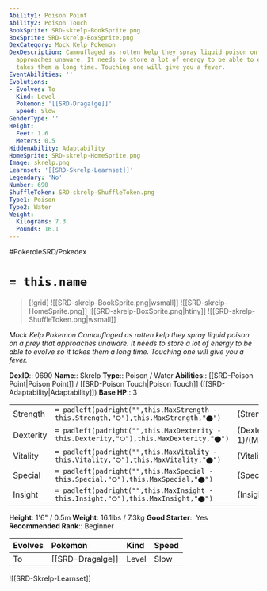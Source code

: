 ```yaml
---
Ability1: Poison Point
Ability2: Poison Touch
BookSprite: SRD-skrelp-BookSprite.png
BoxSprite: SRD-skrelp-BoxSprite.png
DexCategory: Mock Kelp Pokemon
DexDescription: Camouflaged as rotten kelp they spray liquid poison on a prey that
  approaches unaware. It needs to store a lot of energy to be able to evolve so it
  takes them a long time. Touching one will give you a fever.
EventAbilities: ''
Evolutions:
- Evolves: To
  Kind: Level
  Pokemon: '[[SRD-Dragalge]]'
  Speed: Slow
GenderType: ''
Height:
  Feet: 1.6
  Meters: 0.5
HiddenAbility: Adaptability
HomeSprite: SRD-skrelp-HomeSprite.png
Image: skrelp.png
Learnset: '[[SRD-Skrelp-Learnset]]'
Legendary: 'No'
Number: 690
ShuffleToken: SRD-skrelp-ShuffleToken.png
Type1: Poison
Type2: Water
Weight:
  Kilograms: 7.3
  Pounds: 16.1
---
```


#PokeroleSRD/Pokedex

# `= this.name`

> [!grid]
> ![[SRD-skrelp-BookSprite.png|wsmall]]
> ![[SRD-skrelp-HomeSprite.png]]
> ![[SRD-skrelp-BoxSprite.png|htiny]]
> ![[SRD-skrelp-ShuffleToken.png|wsmall]]


*Mock Kelp Pokemon*
*Camouflaged as rotten kelp they spray liquid poison on a prey that approaches unaware. It needs to store a lot of energy to be able to evolve so it takes them a long time. Touching one will give you a fever.*

**DexID**:: 0690
**Name**:: Skrelp
**Type**:: Poison / Water
**Abilities**:: [[SRD-Poison Point|Poison Point]] / [[SRD-Poison Touch|Poison Touch]] ([[SRD-Adaptability|Adaptability]])
**Base HP**:: 3

|           |                                                                                        |                                          |
| --------- | -------------------------------------------------------------------------------------- | ---------------------------------------- |
| Strength  | `= padleft(padright("",this.MaxStrength - this.Strength,"⭘"),this.MaxStrength,"⬤")`    | (Strength::2)/(MaxStrength::4)   |
| Dexterity | `= padleft(padright("",this.MaxDexterity - this.Dexterity,"⭘"),this.MaxDexterity,"⬤")` | (Dexterity:: 1)/(MaxDexterity::3) |
| Vitality  | `= padleft(padright("",this.MaxVitality - this.Vitality,"⭘"),this.MaxVitality,"⬤")`    | (Vitality::2)/(MaxVitality::4)   |
| Special   | `= padleft(padright("",this.MaxSpecial - this.Special,"⭘"),this.MaxSpecial,"⬤")`       | (Special::2)/(MaxSpecial::4)     |
| Insight   | `= padleft(padright("",this.MaxInsight - this.Insight,"⭘"),this.MaxInsight,"⬤")`       | (Insight::2)/(MaxInsight::4)     |

**Height**: 1'6" / 0.5m
**Weight**: 16.1lbs / 7.3kg
**Good Starter**:: Yes
**Recommended Rank**:: Beginner

| Evolves   | Pokemon          | Kind   | Speed   |
|:----------|:-----------------|:-------|:--------|
| To        | [[SRD-Dragalge]] | Level  | Slow    |

![[SRD-Skrelp-Learnset]]